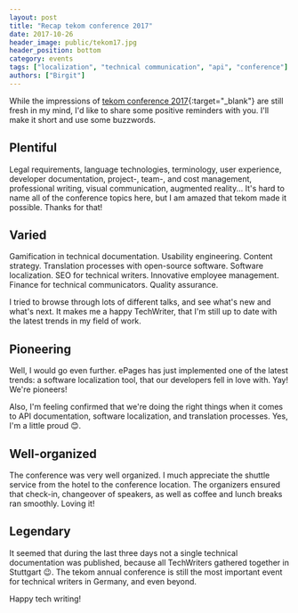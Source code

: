 ```yaml
---
layout: post
title: "Recap tekom conference 2017"
date: 2017-10-26
header_image: public/tekom17.jpg
header_position: bottom
category: events
tags: ["localization", "technical communication", "api", "conference"]
authors: ["Birgit"]
---
```


While the impressions of [tekom conference 2017](http://tagungen.tekom.de/h17/tekom-jahrestagung-2017/){:target="_blank"} are still fresh in my mind, I'd like to share some positive reminders with you.
I'll make it short and use some buzzwords.

## Plentiful

Legal requirements, language technologies, terminology, user experience, developer documentation, project-, team-, and cost management, professional writing, visual communication, augmented reality...
It's hard to name all of the conference topics here, but I am amazed that tekom made it possible.
Thanks for that!

## Varied

Gamification in technical documentation.
Usability engineering.
Content strategy.
Translation processes with open-source software.
Software localization.
SEO for technical writers.
Innovative employee management.
Finance for technical communicators.
Quality assurance.

I tried to browse through lots of different talks, and see what's new and what's next.
It makes me a happy TechWriter, that I'm still up to date with the latest trends in my field of work.

## Pioneering

Well, I would go even further.
ePages has just implemented one of the latest trends: a software localization tool, that our developers fell in love with.
Yay!
We're pioneers!

Also, I'm feeling confirmed that we're doing the right things when it comes to API documentation, software localization, and translation processes.
Yes, I'm a little proud 😊.

## Well-organized

The conference was very well organized.
I much appreciate the shuttle service from the hotel to the conference location.
The organizers ensured that check-in, changeover of speakers, as well as coffee and lunch breaks ran smoothly.
Loving it!

## Legendary

It seemed that during the last three days not a single technical documentation was published, because all TechWriters gathered together in Stuttgart 😉.
The tekom annual conference is still the most important event for technical writers in Germany, and even beyond.

Happy tech writing!
